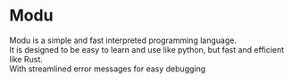 # Modu

Modu is a simple and fast interpreted programming language. \
It is designed to be easy to learn and use like python, but fast and efficient like Rust. \
With streamlined error messages for easy debugging